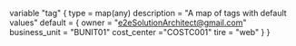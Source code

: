 variable "tag" {
type = map(any)
description = "A map of tags with default values"
default = { 
  owner = "e2eSolutionArchitect@gmail.com"
  business_unit = "BUNIT01"
  cost_center ="COSTC001"
  tire = "web"
  }
}
